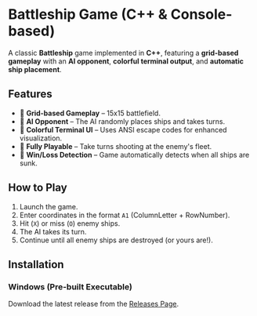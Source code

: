# Battleship Game (C++ & Console-based)

A classic **Battleship** game implemented in **C++**, featuring a **grid-based gameplay** with an **AI opponent**, **colorful terminal output**, and **automatic ship placement**.

## Features
- 🔹 **Grid-based Gameplay** – 15x15 battlefield.
- 🤖 **AI Opponent** – The AI randomly places ships and takes turns.
- 🎨 **Colorful Terminal UI** – Uses ANSI escape codes for enhanced visualization.
- 🚀 **Fully Playable** – Take turns shooting at the enemy's fleet.
- 📡 **Win/Loss Detection** – Game automatically detects when all ships are sunk.

## How to Play
1. Launch the game.
2. Enter coordinates in the format `A1` (ColumnLetter + RowNumber).
3. Hit (`X`) or miss (`O`) enemy ships.
4. The AI takes its turn.
5. Continue until all enemy ships are destroyed (or yours are!).

## Installation
### Windows (Pre-built Executable)
Download the latest release from the [Releases Page](https://github.com/justiceforoj/terminal-wars/releases).
